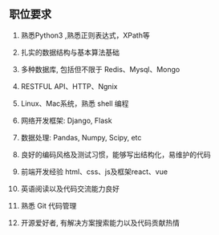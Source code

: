 ## 职位要求

1. 熟悉Python3 ,熟悉正则表达式，XPath等

2. 扎实的数据结构与基本算法基础 

3. 多种数据库, 包括但不限于 Redis、Mysql、Mongo

4. RESTFUL API、HTTP、Ngnix

5. Linux、Mac系统，熟悉 shell 编程

6. 网络开发框架: Django, Flask

7. 数据处理: Pandas, Numpy, Scipy, etc

8. 良好的编码风格及测试习惯，能够写出结构化，易维护的代码

9. 前端开发经验 html、css、js及框架react、vue

10. 英语阅读以及代码交流能力良好

11. 熟悉 Git 代码管理

12. 开源爱好者, 有解决方案搜索能力以及代码贡献热情
